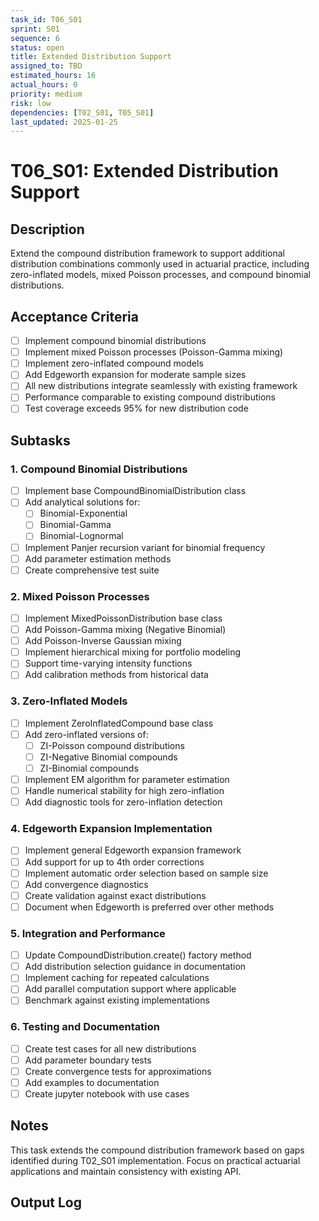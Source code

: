 ```yaml
---
task_id: T06_S01
sprint: S01
sequence: 6
status: open
title: Extended Distribution Support
assigned_to: TBD
estimated_hours: 16
actual_hours: 0
priority: medium
risk: low
dependencies: [T02_S01, T05_S01]
last_updated: 2025-01-25
---
```


# T06_S01: Extended Distribution Support

## Description
Extend the compound distribution framework to support additional distribution combinations commonly used in actuarial practice, including zero-inflated models, mixed Poisson processes, and compound binomial distributions.

## Acceptance Criteria
- [ ] Implement compound binomial distributions
- [ ] Implement mixed Poisson processes (Poisson-Gamma mixing)
- [ ] Implement zero-inflated compound models
- [ ] Add Edgeworth expansion for moderate sample sizes
- [ ] All new distributions integrate seamlessly with existing framework
- [ ] Performance comparable to existing compound distributions
- [ ] Test coverage exceeds 95% for new distribution code

## Subtasks

### 1. Compound Binomial Distributions
- [ ] Implement base CompoundBinomialDistribution class
- [ ] Add analytical solutions for:
  - [ ] Binomial-Exponential
  - [ ] Binomial-Gamma
  - [ ] Binomial-Lognormal
- [ ] Implement Panjer recursion variant for binomial frequency
- [ ] Add parameter estimation methods
- [ ] Create comprehensive test suite

### 2. Mixed Poisson Processes
- [ ] Implement MixedPoissonDistribution base class
- [ ] Add Poisson-Gamma mixing (Negative Binomial)
- [ ] Add Poisson-Inverse Gaussian mixing
- [ ] Implement hierarchical mixing for portfolio modeling
- [ ] Support time-varying intensity functions
- [ ] Add calibration methods from historical data

### 3. Zero-Inflated Models
- [ ] Implement ZeroInflatedCompound base class
- [ ] Add zero-inflated versions of:
  - [ ] ZI-Poisson compound distributions
  - [ ] ZI-Negative Binomial compounds
  - [ ] ZI-Binomial compounds
- [ ] Implement EM algorithm for parameter estimation
- [ ] Handle numerical stability for high zero-inflation
- [ ] Add diagnostic tools for zero-inflation detection

### 4. Edgeworth Expansion Implementation
- [ ] Implement general Edgeworth expansion framework
- [ ] Add support for up to 4th order corrections
- [ ] Implement automatic order selection based on sample size
- [ ] Add convergence diagnostics
- [ ] Create validation against exact distributions
- [ ] Document when Edgeworth is preferred over other methods

### 5. Integration and Performance
- [ ] Update CompoundDistribution.create() factory method
- [ ] Add distribution selection guidance in documentation
- [ ] Implement caching for repeated calculations
- [ ] Add parallel computation support where applicable
- [ ] Benchmark against existing implementations

### 6. Testing and Documentation
- [ ] Create test cases for all new distributions
- [ ] Add parameter boundary tests
- [ ] Create convergence tests for approximations
- [ ] Add examples to documentation
- [ ] Create jupyter notebook with use cases

## Notes
This task extends the compound distribution framework based on gaps identified during T02_S01 implementation. Focus on practical actuarial applications and maintain consistency with existing API.

## Output Log
<!-- Add timestamped entries for each subtask completion -->